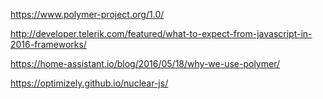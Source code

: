 

https://www.polymer-project.org/1.0/

http://developer.telerik.com/featured/what-to-expect-from-javascript-in-2016-frameworks/

https://home-assistant.io/blog/2016/05/18/why-we-use-polymer/

https://optimizely.github.io/nuclear-js/